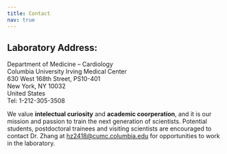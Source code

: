 ```yaml
---
title: Contact
nav: true
---
```


## Laboratory Address:

Department of Medicine – Cardiology  
Columbia University Irving Medical Center  
630 West 168th Street, PS10-401  
New York, NY 10032  
United States  
Tel: 1-212-305-3508


We value **intelectual curiosity** and **academic coorperation**, and it is our mission and passion to train the next generation of scientists. Potential students, postdoctoral trainees and visiting scientists are encouraged to contact Dr. Zhang at hz2418@cumc.columbia.edu for opportunities to work in the laboratory.

